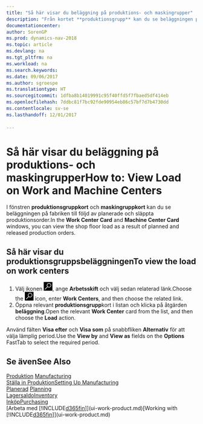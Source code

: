 ```yaml
---
title: "Så här visar du beläggning på produktions- och maskingrupper"
description: "Från kortet **produktionsgrupp** kan du se beläggningen på produktionsgrupper till följd av släppta produktionsorder."
documentationcenter: 
author: SorenGP
ms.prod: dynamics-nav-2018
ms.topic: article
ms.devlang: na
ms.tgt_pltfrm: na
ms.workload: na
ms.search.keywords: 
ms.date: 09/06/2017
ms.author: sgroespe
ms.translationtype: HT
ms.sourcegitcommit: 1dfba8b14019991c95f40ffd5f7fbaed5df414eb
ms.openlocfilehash: 7ddbc81f7bc92fde90954eb86c57bf7d7b4730dd
ms.contentlocale: sv-se
ms.lasthandoff: 12/01/2017

---
```

# <a name="how-to-view-load-on-work-and-machine-centers"></a><span data-ttu-id="aefb4-103">Så här visar du beläggning på produktions- och maskingrupper</span><span class="sxs-lookup"><span data-stu-id="aefb4-103">How to: View Load on Work and Machine Centers</span></span>
<span data-ttu-id="aefb4-104">I fönstren **produktionsgruppkort** och **maskingruppkort** kan du se beläggningen på fabriken till följd av planerade och släppta produktionsorder.</span><span class="sxs-lookup"><span data-stu-id="aefb4-104">In the **Work Center Card** and **Machine Center Card** windows, you can view the shop floor load as a result of planned and released production orders.</span></span>    

## <a name="to-view-the-load-on-work-centers"></a><span data-ttu-id="aefb4-105">Så här visar du produktionsgruppsbeläggningen</span><span class="sxs-lookup"><span data-stu-id="aefb4-105">To view the load on work centers</span></span>  
1.  <span data-ttu-id="aefb4-106">Välj ikonen ![Söka efter sida eller rapport](media/ui-search/search_small.png "ikonen Söka efter sida eller rapport"), ange **Arbetsskift** och välj sedan relaterad länk.</span><span class="sxs-lookup"><span data-stu-id="aefb4-106">Choose the ![Search for Page or Report](media/ui-search/search_small.png "Search for Page or Report icon") icon, enter **Work Centers**, and then choose the related link.</span></span>  
2.  <span data-ttu-id="aefb4-107">Öppna relevant **produktionsgrupp**kort i listan och klicka på åtgärden **beläggning**.</span><span class="sxs-lookup"><span data-stu-id="aefb4-107">Open the relevant **Work Center** card from the list, and then choose the **Load** action.</span></span>  

<span data-ttu-id="aefb4-108">Använd fälten **Visa efter** och **Visa som** på snabbfliken **Alternativ** för att välja lämplig period.</span><span class="sxs-lookup"><span data-stu-id="aefb4-108">Use the **View by** and **View as** fields on the **Options** FastTab to select the required period.</span></span>  

## <a name="see-also"></a><span data-ttu-id="aefb4-109">Se även</span><span class="sxs-lookup"><span data-stu-id="aefb4-109">See Also</span></span>  
<span data-ttu-id="aefb4-110">[Produktion](production-manage-manufacturing.md)  </span><span class="sxs-lookup"><span data-stu-id="aefb4-110">[Manufacturing](production-manage-manufacturing.md)  </span></span>  
[<span data-ttu-id="aefb4-111">Ställa in Produktion</span><span class="sxs-lookup"><span data-stu-id="aefb4-111">Setting Up Manufacturing</span></span>](production-configure-production-processes.md)  
<span data-ttu-id="aefb4-112">[Planerad](production-planning.md)    </span><span class="sxs-lookup"><span data-stu-id="aefb4-112">[Planning](production-planning.md)    </span></span>  
[<span data-ttu-id="aefb4-113">Lagersaldo</span><span class="sxs-lookup"><span data-stu-id="aefb4-113">Inventory</span></span>](inventory-manage-inventory.md)  
[<span data-ttu-id="aefb4-114">Inköp</span><span class="sxs-lookup"><span data-stu-id="aefb4-114">Purchasing</span></span>](purchasing-manage-purchasing.md)  
<span data-ttu-id="aefb4-115">[Arbeta med [!INCLUDE[d365fin](includes/d365fin_md.md)]](ui-work-product.md)</span><span class="sxs-lookup"><span data-stu-id="aefb4-115">[Working with [!INCLUDE[d365fin](includes/d365fin_md.md)]](ui-work-product.md)</span></span>

